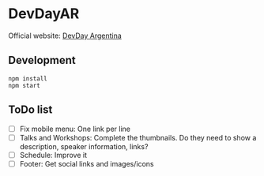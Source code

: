 # DevDayAR

Official website: [DevDay Argentina](http://devdayar.com)

## Development

```
npm install
npm start
```

## ToDo list

- [ ] Fix mobile menu: One link per line
- [ ] Talks and Workshops: Complete the thumbnails. Do they need to show a description, speaker information, links?
- [ ] Schedule: Improve it
- [ ] Footer: Get social links and images/icons
